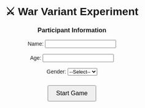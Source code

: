<!DOCTYPE html>
<html lang="en">
<head>
  <meta charset="UTF-8">
  <title>War Variant Experiment (with GitHub Logging)</title>
  <script src="https://cdnjs.cloudflare.com/ajax/libs/xlsx/0.18.5/xlsx.full.min.js"></script>
  <style>
    body { font-family: Arial, sans-serif; text-align: center; margin-top: 40px; }
    button { margin: 10px; padding: 10px 20px; font-size: 16px; cursor: pointer; }
    #game, #choiceBtns { display: none; }
    #log { margin-top: 20px; max-height: 250px; overflow-y: auto; }
  </style>
</head>
<body>
  <h1>⚔️ War Variant Experiment</h1>

  <!-- Demographics Form -->
  <div id="form">
    <h3>Participant Information</h3>
    <label>Name: <input type="text" id="name"></label><br><br>
    <label>Age: <input type="number" id="age"></label><br><br>
    <label>Gender: 
      <select id="gender">
        <option value="">--Select--</option>
        <option>Male</option>
        <option>Female</option>
        <option>Other</option>
      </select>
    </label><br><br>
    <button onclick="startGame()">Start Game</button>
  </div>

  <!-- Game Area -->
  <div id="game">
    <p>Unique Game ID: <span id="gameId"></span></p>
    <p>Rounds left: <span id="rounds">10</span></p>
    <p>Your Score: <span id="playerScore">0</span> | Computer Score: <span id="compScore">0</span></p>

    <button id="dealBtn" onclick="dealCards()">Deal Card</button>

    <div id="current"></div>
    <div id="choiceBtns">
      <button onclick="resolveRound(true)">Play</button>
      <button onclick="resolveRound(false)">Skip</button>
    </div>

    <div id="log"></div>
  </div>

  <!-- Finalize -->
  <div id="export" style="display:none;">
    <button onclick="uploadToGitHub()">Save to Central Workbook</button>
  </div>

  <script>
    // ---------------- CONFIG ----------------
    const GITHUB_USER = "YOUR_USERNAME";   // your GitHub username
    const REPO_NAME = "YOUR_REPO";         // repo where Excel lives
    const FILE_PATH = "data/war_game.xlsx"; // path in repo
    const TOKEN = "YOUR_PERSONAL_ACCESS_TOKEN"; // ⚠️ Not safe for public

    // ------------- Game Variables -----------
    let rounds = 10;
    let playerScore = 0, compScore = 0;
    let results = [];
    let flatResults = {};
    let gameId = "G" + Date.now();
    let demographics = {};
    let currentPlayerCard = null, currentCompCard = null;
    let currentRound = 0;

    // ------------- Game Logic ---------------
    function startGame() {
      const name = document.getElementById("name").value;
      const age = document.getElementById("age").value;
      const gender = document.getElementById("gender").value;

      if (!name || !age || !gender) {
        alert("Please fill all demographic fields.");
        return;
      }

      demographics = { GameID: gameId, Name: name, Age: age, Gender: gender };

      document.getElementById("form").style.display = "none";
      document.getElementById("game").style.display = "block";
      document.getElementById("gameId").innerText = gameId;
    }

    function dealCards() {
      if (rounds <= 0) return;

      currentRound = 11 - rounds;
      currentPlayerCard = Math.floor(Math.random() * 10) + 1;
      currentCompCard = Math.floor(Math.random() * 10) + 1;

      document.getElementById("current").innerHTML = 
        `<p>Round ${currentRound}:<br>
        Your Card: <b>${currentPlayerCard}</b><br>
        Computer's Card: <i>Hidden</i></p>`;

      document.getElementById("choiceBtns").style.display = "block";
      document.getElementById("dealBtn").style.display = "none";
    }

    function resolveRound(playerPlays) {
      let outcome = "Skipped";

      if (playerPlays) {
        if (currentPlayerCard > currentCompCard) {
          playerScore += 10;
          compScore -= 10;
          outcome = "You Win!";
        } else if (currentPlayerCard < currentCompCard) {
          playerScore -= 10;
          compScore += 10;
          outcome = "Computer Wins!";
        } else {
          outcome = "Draw (no score change)";
        }
      }

      flatResults[`PlayerChoice${currentRound}`] = playerPlays ? "Play" : "Skip";
      flatResults[`PlayerCard${currentRound}`] = playerPlays ? currentPlayerCard : "Skipped";
      flatResults[`ComputerCard${currentRound}`] = currentCompCard;
      flatResults[`Outcome${currentRound}`] = outcome;

      results.push({
        Round: currentRound,
        PlayerCard: playerPlays ? currentPlayerCard : "Skipped",
        ComputerCard: currentCompCard,
        PlayerChoice: playerPlays ? "Play" : "Skip",
        Outcome: outcome,
        PlayerScore: playerScore,
        ComputerScore: compScore
      });

      rounds--;
      document.getElementById("rounds").innerText = rounds;
      document.getElementById("playerScore").innerText = playerScore;
      document.getElementById("compScore").innerText = compScore;

      const log = document.getElementById("log");
      log.innerHTML += `<p>Round ${currentRound}: You ${playerPlays ? "played " + currentPlayerCard : "skipped"} | 
        Computer ${currentCompCard} → ${outcome}</p>`;

      document.getElementById("choiceBtns").style.display = "none";
      document.getElementById("dealBtn").style.display = "inline-block";
      document.getElementById("current").innerHTML = "";

      if (rounds === 0) {
        document.getElementById("export").style.display = "block";
        document.getElementById("dealBtn").style.display = "none";
      }
    }

    // ----------- GitHub Excel Update --------
    async function uploadToGitHub() {
      const demoRow = { Serial: "", GameID: gameId, ...demographics };
      const gameRow = { Serial: "", GameID: gameId, ...flatResults };

      // Fetch current file
      const res = await fetch(`https://api.github.com/repos/${GITHUB_USER}/${REPO_NAME}/contents/${FILE_PATH}`, {
        headers: { Authorization: `token ${TOKEN}` }
      });
      const data = await res.json();
      const content = atob(data.content); // base64 decode

      // Read workbook
      const wb = XLSX.read(content, { type: "binary" });

      // Demographics sheet
      const wsDemo = wb.Sheets["Demographics"];
      const demoJson = XLSX.utils.sheet_to_json(wsDemo, { defval: "" });
      demoRow.Serial = demoJson.length + 1; // serial number
      demoJson.push(demoRow);
      wb.Sheets["Demographics"] = XLSX.utils.json_to_sheet(demoJson);

      // GameData sheet
      const wsGame = wb.Sheets["GameData"];
      const gameJson = XLSX.utils.sheet_to_json(wsGame, { defval: "" });
      gameRow.Serial = gameJson.length + 1; // serial number
      gameJson.push(gameRow);
      wb.Sheets["GameData"] = XLSX.utils.json_to_sheet(gameJson);

      // Convert back to base64
      const newContent = XLSX.write(wb, { type: "base64" });

      // Commit back
      await fetch(`https://api.github.com/repos/${GITHUB_USER}/${REPO_NAME}/contents/${FILE_PATH}`, {
        method: "PUT",
        headers: {
          Authorization: `token ${TOKEN}`,
          "Content-Type": "application/json"
        },
        body: JSON.stringify({
          message: "Append new game data",
          content: newContent,
          sha: data.sha
        })
      });

      alert("Game saved successfully to central workbook!");
    }
  </script>
</body>
</html>
